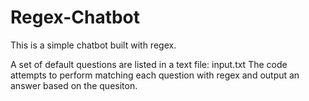 # Regex-Chatbot

This is a simple chatbot built with regex. 

A set of default questions are listed in a text file: input.txt
The code attempts to perform matching each question with regex and output an answer based on the quesiton.